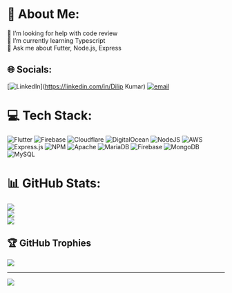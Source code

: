 # 💫 About Me:
🤝 I’m looking for help with code review<br>🌱 I’m currently learning Typescript<br>💬 Ask me about Futter, Node.js, Express


## 🌐 Socials:
[![LinkedIn](https://www.linkedin.com/in/dilip-kumar-dev/)](https://linkedin.com/in/Dilip Kumar) [![email](https://img.shields.io/badge/Email-D14836?logo=gmail&logoColor=white)](mailto:dilipkumar.dev101@gmail.com) 

# 💻 Tech Stack:
![Flutter](https://img.shields.io/badge/Flutter-%2302569B.svg?style=for-the-badge&logo=Flutter&logoColor=white) ![Firebase](https://img.shields.io/badge/firebase-a08021?style=for-the-badge&logo=firebase&logoColor=ffcd34) ![Cloudflare](https://img.shields.io/badge/Cloudflare-F38020?style=for-the-badge&logo=Cloudflare&logoColor=white) ![DigitalOcean](https://img.shields.io/badge/DigitalOcean-%230167ff.svg?style=for-the-badge&logo=digitalOcean&logoColor=white) ![NodeJS](https://img.shields.io/badge/node.js-6DA55F?style=for-the-badge&logo=node.js&logoColor=white) ![AWS](https://img.shields.io/badge/AWS-%23FF9900.svg?style=for-the-badge&logo=amazon-aws&logoColor=white) ![Express.js](https://img.shields.io/badge/express.js-%23404d59.svg?style=for-the-badge&logo=express&logoColor=%2361DAFB) ![NPM](https://img.shields.io/badge/NPM-%23CB3837.svg?style=for-the-badge&logo=npm&logoColor=white) ![Apache](https://img.shields.io/badge/apache-%23D42029.svg?style=for-the-badge&logo=apache&logoColor=white) ![MariaDB](https://img.shields.io/badge/MariaDB-003545?style=for-the-badge&logo=mariadb&logoColor=white) ![Firebase](https://img.shields.io/badge/firebase-a08021?style=for-the-badge&logo=firebase&logoColor=ffcd34) ![MongoDB](https://img.shields.io/badge/MongoDB-%234ea94b.svg?style=for-the-badge&logo=mongodb&logoColor=white) ![MySQL](https://img.shields.io/badge/mysql-4479A1.svg?style=for-the-badge&logo=mysql&logoColor=white)
# 📊 GitHub Stats:
![](https://github-readme-stats.vercel.app/api?username=DilipKumar64&theme=dark&hide_border=false&include_all_commits=false&count_private=false)<br/>
![](https://nirzak-streak-stats.vercel.app/?user=DilipKumar64&theme=dark&hide_border=false)<br/>
![](https://github-readme-stats.vercel.app/api/top-langs/?username=DilipKumar64&theme=dark&hide_border=false&include_all_commits=false&count_private=false&layout=compact)

## 🏆 GitHub Trophies
![](https://github-profile-trophy.vercel.app/?username=DilipKumar64&theme=radical&no-frame=false&no-bg=true&margin-w=4)

---
[![](https://visitcount.itsvg.in/api?id=DilipKumar64&icon=0&color=0)](https://visitcount.itsvg.in)

<!-- Proudly created with GPRM ( https://gprm.itsvg.in ) -->

